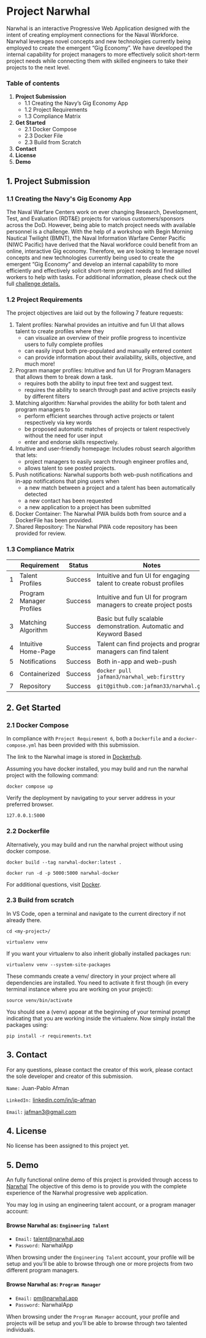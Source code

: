 # Project Narwhal
Narwhal is an interactive Progressive Web Application designed with the intent of creating employment connections for the Naval Workforce. Narwhal leverages novel concepts and new technologies currently being employed to create the emergent “Gig Economy”. We have developed the internal capability for project managers to more effectively solicit short-term project needs while connecting them with skilled engineers to take their projects to the next level.
### Table of contents
1. **Project Submission**
	- 1.1 Creating the Navy’s Gig Economy App
	- 1.2 Project Requirements
	- 1.3 Compliance Matrix
2. **Get Started**
	- 2.1 Docker Compose
	- 2.3 Docker File
	- 2.3 Build from Scratch
3. **Contact**
4. **License**
5. **Demo**

## 1. Project Submission

### 1.1 Creating the Navy's Gig Economy App

The Naval Warfare Centers work on ever changing Research, Development, Test, and Evaluation (RDT&E) projects for various customers/sponsors across the DoD. However, being able to match project needs with available personnel is a challenge. With the help of a workshop with Begin Morning Nautical Twilight (BMNT), the Naval Information Warfare Center Pacific (NIWC Pacific) have derived that the Naval workforce could benefit from an online, interactive Gig economy. Therefore, we are looking to leverage novel concepts and new technologies currently being used to create the emergent “Gig Economy” and develop an internal capability to more efficiently and effectively solicit short-term project needs and find skilled workers to help with tasks. For additional information, please check out the full [challenge details.](https://www.challenge.gov/?challenge=project-narwhal)

### 1.2 Project Requirements
The project objectives are laid out by the following 7 feature requests:
1.	Talent profiles: Narwhal provides an intuitive and fun UI that allows talent to create profiles where they
	-	can visualize an overview of their profile progress to incentivize users to fully complete profiles
	-	can easily input both pre-populated and manually entered content
	-	can provide information about their availability, skills, objective, and much more!
2.	Program manager profiles: Intuitive and fun UI for Program Managers that allows them to break down a task.
	-	requires both the ability to input free text and suggest text.
	-	requires the ability to search through past and active projects easily by different filters
3.	Matching algorithm: Narwhal provides the ability for both talent and program managers to
	-	perform efficient searches through active projects or talent respectively via key words 
	-	be proposed automatic matches of projects or talent respectively without the need for user input
	-	enter and endorse skills respectively.
4.	Intuitive and user-friendly homepage: Includes robust search algorithm that lets:
	-	project managers to easily search through engineer profiles and,
	-	allows talent to see posted projects.
5.	Push notifications: Narwhal supports both web-push notifications and in-app notifications that ping users when 
	-	a new match between a project and a talent has been automatically detected
	-	a new contact has been requested
	-	a new application to a project has been submitted
6.	Docker Container: The Narwhal PWA builds both from source and a DockerFile has been provided.
7.	Shared Repository: The Narwhal PWA code repository has been provided for review. 

### 1.3 Compliance Matrix
| |      Requirement          |     Status    |     Notes     |
|-|---------------------------|:-------------:|---------------|
|1| Talent Profiles 				|    Success    | Intuitive and fun UI for engaging talent to create robust profiles |
|2| Program Manager Profiles 		|    Success    | Intuitive and fun UI for program managers to create project posts |
|3| Matching Algorithm 				|    Success    | Basic but fully scalable demonstration. Automatic and Keyword Based |
|4| Intuitive Home-Page 			|    Success    | Talent can find projects and program managers can find talent |
|5| Notifications 					|    Success    | Both in-app and web-push          |
|6| Containerized 					|    Success    | `docker pull jafman3/narwhal_web:firsttry` |
|7| Repository 						|    Success    | `git@github.com:jafman33/narwhal.git` |


## 2. Get Started

### 2.1 Docker Compose

In compliance with ```Project Requirement 6```,  both a ```Dockerfile``` and a ```docker-compose.yml``` has been provided with this submission. 

The link to the Narwhal image is stored in [Dockerhub](#).

Assuming you have docker installed, you may build and run the narwhal project with the following command:

```docker compose up```


Verify the deployment by navigating to your server address in your preferred browser.

``` 127.0.0.1:5000 ```

### 2.2 Dockerfile
Alternatively, you may build and run the narwhal project without using docker compose. 

```docker build --tag narwhal-docker:latest .```

```docker run -d -p 5000:5000 narwhal-docker```

For additional questions, visit [Docker](https://docker-curriculum.com/).

### 2.3 Build from scratch 
In VS Code, open a terminal and navigate to the current directory if not already there.

`cd <my-project>/`

`virtualenv venv`

If you want your virtualenv to also inherit globally installed packages run:

`virtualenv venv --system-site-packages`

These commands create a venv/ directory in your project where all dependencies are installed. You need to activate it first though (in every terminal instance where you are working on your project):

`source venv/bin/activate`

You should see a (venv) appear at the beginning of your terminal prompt indicating that you are working inside the virtualenv. 
Now simply install the packages using:

`pip install -r requirements.txt`

## 3. Contact

For any questions, please contact the creator of this work, please contact the sole developer and creator of this submission.

`Name:` Juan-Pablo Afman

`LinkedIn:`  [linkedin.com/in/jp-afman](https://www.linkedin.com/in/jp-afman/)

`Email:` [jafman3@gmail.com](mailto:jp-afman@atlrobotics.com)

## 4. License

No license has been assigned to this project yet.

## 5. Demo
An fully functional online demo of this project is provided through access to [Narwhal](http://139.144.26.69) 
The objective of this demo is to provide you with the complete experience of the Narwhal progressive web application.

You may log in using an engineering talent account, or a program manager account:
#### Browse Narwhal as: `Engineering Talent`
- `Email:` talent@narwhal.app
- `Password:` NarwhalApp

When browsing under the `Engineering Talent` account, your profile will be setup and you'll be able to browse through one or more projects from two different program managers.

#### Browse Narwhal as: `Program Manager`
- `Email:` pm@narwhal.app
- `Password:` NarwhalApp

When browsing under the `Program Manager` account, your profile and projects will be setup and you'll be able to browse through two talented individuals.